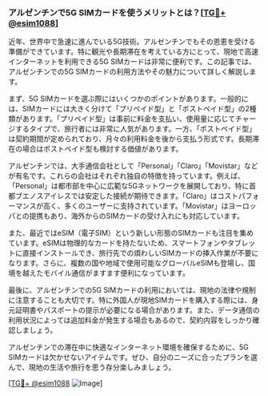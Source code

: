 ### アルゼンチンで5G SIMカードを使うメリットとは？[[TG💪+ @esim1088](https://t.me/s/esim1088)]

近年、世界中で急速に進んでいる5G技術。アルゼンチンでもその恩恵を受ける準備ができています。特に観光や長期滞在を考えている方にとって、現地で高速インターネットを利用できる5G SIMカードは非常に便利です。この記事では、アルゼンチンでの5G SIMカードの利用方法やその魅力について詳しく解説します。

まず、5G SIMカードを選ぶ際にはいくつかのポイントがあります。一般的には、SIMカードには大きく分けて「プリペイド型」と「ポストペイド型」の2種類があります。「プリペイド型」は事前に料金を支払い、使用量に応じてチャージするタイプで、旅行者には非常に人気があります。一方、「ポストペイド型」は契約期間が定められており、月々の利用料金を後から支払う形式です。長期滞在の場合はポストペイド型も検討する価値があります。

アルゼンチンでは、大手通信会社として「Personal」「Claro」「Movistar」などが有名です。これらの会社はそれぞれ独自の特徴を持っています。例えば、「Personal」は都市部を中心に広範な5Gネットワークを展開しており、特に首都ブエノスアイレスでは安定した接続が期待できます。「Claro」はコストパフォーマンスが高く、多くのユーザーに支持されています。「Movistar」はヨーロッパとの提携もあり、海外からのSIMカードの受け入れにも対応しています。

また、最近ではeSIM（電子SIM）という新しい形態のSIMカードも注目を集めています。eSIMは物理的なカードを持たないため、スマートフォンやタブレットに直接インストールでき、旅行先での煩わしいSIMカードの挿入作業が不要になります。さらに、複数の国や地域で使用可能なグローバルeSIMも登場し、国境を越えたモバイル通信がますます便利になっています。

最後に、アルゼンチンでの5G SIMカードの利用においては、現地の法律や規制に注意することも大切です。特に外国人が現地SIMカードを購入する際には、身元証明書やパスポートの提示が必要になる場合があります。また、データ通信の利用状況によっては追加料金が発生する場合もあるので、契約内容をしっかり確認しましょう。

アルゼンチンでの滞在中に快適なインターネット環境を確保するために、5G SIMカードは欠かせないアイテムです。ぜひ、自分のニーズに合ったプランを選んで、現地の生活や旅行を思う存分楽しみましょう。

[[TG💪+ @esim1088](https://t.me/s/esim1088) ![Image](https://i.postimg.cc/Y0z9fWf4/image.png)]